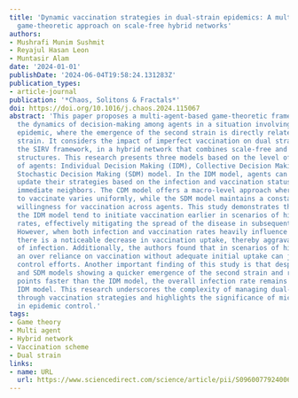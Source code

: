 ```yaml
---
title: 'Dynamic vaccination strategies in dual-strain epidemics: A multi-agent-based
  game-theoretic approach on scale-free hybrid networks'
authors:
- Mushrafi Munim Sushmit
- Reyajul Hasan Leon
- Muntasir Alam
date: '2024-01-01'
publishDate: '2024-06-04T19:58:24.131283Z'
publication_types:
- article-journal
publication: '*Chaos, Solitons & Fractals*'
doi: https://doi.org/10.1016/j.chaos.2024.115067
abstract: 'This paper proposes a multi-agent-based game-theoretic framework to explore
  the dynamics of decision-making among agents in a situation involving a dual-strain
  epidemic, where the emergence of the second strain is directly related to the first
  strain. It considers the impact of imperfect vaccination on dual strains within
  the SIRV framework, in a hybrid network that combines scale-free and grid-based
  structures. This research presents three models based on the level of decision-making
  of agents: Individual Decision Making (IDM), Collective Decision Making (CDM), and
  Stochastic Decision Making (SDM) model. In the IDM model, agents can continuously
  update their strategies based on the infection and vaccination statuses of their
  immediate neighbors. The CDM model offers a macro-level approach where agents’ willingness
  to vaccinate varies uniformly, while the SDM model maintains a constant level of
  willingness for vaccination across agents. This study demonstrates that agents using
  the IDM model tend to initiate vaccination earlier in scenarios of high infection
  rates, effectively mitigating the spread of the disease in subsequent epidemic seasons.
  However, when both infection and vaccination rates heavily influence decision-making,
  there is a noticeable decrease in vaccination uptake, thereby aggravating the spread
  of infection. Additionally, the authors found that in scenarios of high infection,
  an over reliance on vaccination without adequate initial uptake can jeopardize disease
  control efforts. Another important finding of this study is that despite the CDM
  and SDM models showing a quicker emergence of the second strain and reaching equilibrium
  points faster than the IDM model, the overall infection rate remains lower in the
  IDM model. This research underscores the complexity of managing dual-strain epidemics
  through vaccination strategies and highlights the significance of micro-level decision-making
  in epidemic control.'
tags:
- Game theory
- Multi agent
- Hybrid network
- Vaccination scheme
- Dual strain
links:
- name: URL
  url: https://www.sciencedirect.com/science/article/pii/S0960077924006192
---
```

